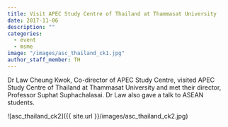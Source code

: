 ```yaml
---
title: Visit APEC Study Centre of Thailand at Thammasat University
date: 2017-11-06
description: ""
categories:
  - event
  - msme
image: "/images/asc_thailand_ck1.jpg"
author_staff_member: TH
---
```


Dr Law Cheung Kwok, Co-director of APEC Study Centre, visited APEC Study Centre of Thailand at Thammasat University and met their director, Professor Suphat Suphachalasai. Dr Law also gave a talk to ASEAN students.

![asc_thailand_ck2]({{ site.url }}/images/asc_thailand_ck2.jpg)
